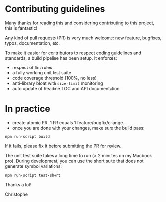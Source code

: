 # Contributing guidelines

Many thanks for reading this and considering contributing to this project, this is fantastic!

Any kind of pull requests (PR) is very much welcome: new feature, bugfixes, typos, documentation, etc.

To make it easier for contributors to respect coding guidelines and standards, a build pipeline has been
setup. It enforces:

-   respect of lint rules
-   a fully working unit test suite
-   code coverage threshold (100%, no less)
-   anti-library bloat with `size-limit` monitoring
-   auto update of Readme TOC and API documentation

# In practice

-   create atomic PR. 1 PR equals 1 feature/bugfix/change.
-   once you are done with your changes, make sure the build pass:

```
npm run-script build
```

If it fails, please fix it before submitting the PR for review.

The unit test suite takes a long time to run (> 2 minutes on my Macbook pro).
During development, you can use the short suite that does not generate symbol variations:

```
npm run-script test-short
```

Thanks a lot!

Christophe
